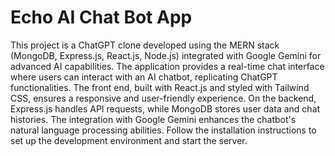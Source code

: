 # Echo AI Chat Bot App 

This project is a ChatGPT clone developed using the MERN stack (MongoDB, Express.js, React.js, Node.js) integrated with Google Gemini for advanced AI capabilities. The application provides a real-time chat interface where users can interact with an AI chatbot, replicating ChatGPT functionalities. The front end, built with React.js and styled with Tailwind CSS, ensures a responsive and user-friendly experience. On the backend, Express.js handles API requests, while MongoDB stores user data and chat histories. The integration with Google Gemini enhances the chatbot's natural language processing abilities. Follow the installation instructions to set up the development environment and start the server.

